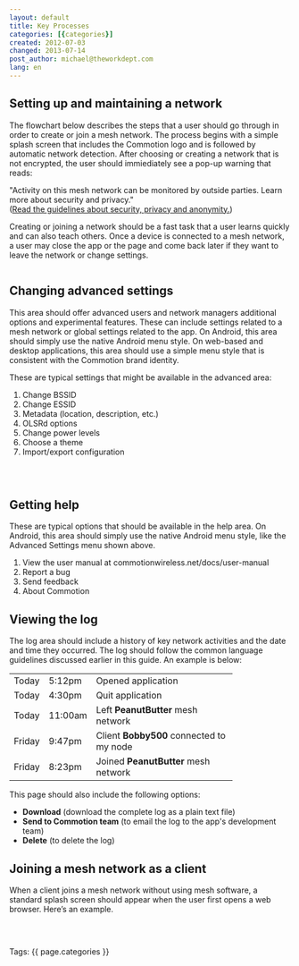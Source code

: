 ```yaml
---
layout: default
title: Key Processes
categories: [{categories}]
created: 2012-07-03
changed: 2013-07-14
post_author: michael@theworkdept.com
lang: en
---
```

  <h2>Setting up and maintaining a network</h2>

<p>The flowchart below describes the steps that a user should go through in order to create or join a mesh network. The process begins with a simple splash screen that includes the Commotion logo and is followed by automatic network detection. After choosing or creating a network that is not encrypted, the user should immiediately see a pop-up warning that reads:</p>

<p>"Activity on this mesh network can be monitored by outside parties. Learn more about security and privacy."<br />
(<a href="/developer/hig/key-concepts#security">Read the guidelines about security, privacy and anonymity.</a>)</p>

<p>Creating or joining a network should be a fast task that a user learns quickly and can also teach others. Once a device is connected to a mesh network, a user may close the app or the page and come back later if they want to leave the network or change settings.</p>

<p><img alt="" src="/files/key_process_FLOWCHART.png" /></p>

<h2>Changing advanced settings</h2>

<p>This area should offer advanced users and network managers additional options and experimental features. These can include settings related to a mesh network or global settings related to the app. On Android, this area should simply use the native Android menu style. On web-based and desktop applications, this area should use a simple menu style that is consistent with the Commotion brand identity.</p>

<p>These are typical settings that might be available in the advanced area:</p>

<ol>
	<li>Change BSSID</li>
	<li>Change ESSID</li>
	<li>Metadata (location, description, etc.)</li>
	<li>OLSRd options</li>
	<li>Change power levels</li>
	<li>Choose a theme</li>
	<li>Import/export configuration</li>
</ol>

<p><img alt="" src="/files/advanced%20settings.png" /></p>

<p>&nbsp;</p>

<h2>Getting help</h2>

<p>These are typical options that should be available in the help area. On Android, this area should simply use the native Android menu style, like the Advanced Settings menu shown above.</p>

<ol>
	<li>View the user manual at commotionwireless.net/docs/user-manual</li>
	<li>Report a bug</li>
	<li>Send feedback</li>
	<li>About Commotion</li>
</ol>

<h2>Viewing the log</h2>

<p>The log area should include a history of key network activities and the date and time they occurred. The log should follow the common language guidelines discussed earlier in this guide. An example is below:</p>

<table border="0" cellpadding="10" cellspacing="0" style="width:400px">
	<tbody>
		<tr>
			<td>Today</td>
			<td>5:12pm</td>
			<td>Opened application</td>
		</tr>
		<tr>
			<td>Today</td>
			<td>4:30pm</td>
			<td>Quit application</td>
		</tr>
		<tr>
			<td>Today</td>
			<td>11:00am</td>
			<td>Left <strong>PeanutButter</strong> mesh network</td>
		</tr>
		<tr>
			<td>Friday</td>
			<td>9:47pm</td>
			<td>Client <strong>Bobby500</strong> connected to my node</td>
		</tr>
		<tr>
			<td>Friday</td>
			<td>8:23pm</td>
			<td>Joined <strong>PeanutButter</strong> mesh network</td>
		</tr>
	</tbody>
</table>

<p>This page should also include the following options:</p>

<ul>
	<li><strong>Download</strong> (download the complete log as a plain text file)</li>
	<li><strong>Send to Commotion team</strong> (to email the log to the app's development team)</li>
	<li><strong>Delete</strong> (to delete the log)</li>
</ul>

<h2>Joining a mesh network as a client</h2>

<p>When a client joins a mesh network without using mesh software, a standard splash screen should appear when the user first opens a web browser. Here’s an example.</p>

<p><img alt="" src="/files/join%20as%20a%20client.png" /></p>

<p>&nbsp;</p>
 <div class="tags">Tags: {{ page.categories }}</div>